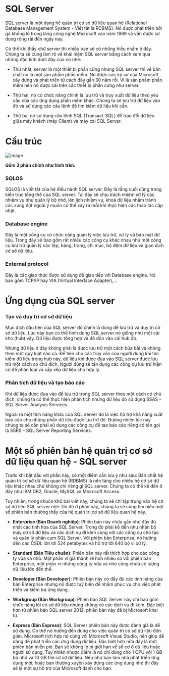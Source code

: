 # SQL Server

SQL server là một dạng hệ quản trị cơ sở dữ liệu quan hệ (Relational Database Management System - Viết tắt là RDBMS). Nó được phát triển bởi gã khổng lồ trong làng công nghệ Microsoft vào năm 1989 và vẫn được sử dụng rộng rãi đến ngày nay. 

Có thể khi thấy chữ server thì nhiều bạn sẽ có những hiểu nhầm ở đây. Chúng ta sẽ cùng làm rõ về khái niệm SQL server bằng cách xem qua những đặc tính dưới đây của nó nhé:

+ Thứ nhất, server là một thiết bị phần cứng nhưng SQL server thì về bản chất nó là một sản phẩm phần mềm. Nó được các kỹ sư của Microsoft xây dựng và phát triển tử cách đây gần 30 năm rồi. Vì là sản phẩm phần mềm nên nó được cài trên các thiết bị phần cứng như server.

+ Thứ hai, nó có chức năng chính là lưu trữ và truy xuất dữ liệu theo yêu cầu của các ứng dụng phần mềm khác. Chúng ta sẽ lưu trữ dữ liệu vào đó và sử dụng các câu lệnh để tìm kiếm dữ liệu khi cần.

+ Thứ ba, nó sử dụng câu lệnh SQL (Transact-SQL) để trao đổi dữ liệu giữa máy khách (máy Client) và máy cài SQL Server.

# Cấu trúc

![image](https://user-images.githubusercontent.com/111721629/190962406-a28b2959-66af-472a-8a4d-ba20853c25f2.png)

**Gồm 3 phàn chính như hình trên:**

### SQLOS

SQLOS là viết tắt của hệ điều hành SQL server. Đây là tầng cuối cùng trong kiến trúc tổng thể của SQL server. Tại đây sẽ chịu trách nhiệm xử lý các nhiệm vụ như quản lý bộ nhớ, lên lịch nhiệm vụ, khoá dữ liệu nhằm tránh các xung đột ngoài ý muốn có thể xảy ra mỗi khi thực hiện các thao tác cập nhật.

### Database engine

Đây là một công cụ có chức năng quản lý việc lưu trữ, xử lý và bảo mật dữ liệu. Trong đây sẽ bao gồm rất nhiều các công cụ khác nhau như một công cụ lưu trữ quản lý các tệp, bảng, trang, chỉ mục, bộ đệm dữ liệu và giao dịch cơ sở dữ liệu. 

### External protocol

Đây là các giao thức được sử dụng để giao tiếp với Database engine. Nó bao gồm TCP/IP hay VIA (Virtual Interface Adapter),...

# Ứng dụng của SQL server

### Tạo và duy trì cơ sở dữ liệu

Mục đích đầu tiên của SQL server đó chính là dùng để lưu trữ và duy trì cơ sở dữ liệu. Lúc này bạn có thể hình dung SQL server nó giống như một cái kho (hub) vậy. Dữ liệu được tổng hợp và đổ dồn vào cái hub đó. 

Nhưng dữ liệu ở đây không phải là được lưu trữ một cách bừa bãi và không theo một quy luật nào cả. Để tiện cho các truy vấn của người dùng khi tìm kiếm dữ liệu trong hub này, dữ liệu khi được đưa vào SQL server được lưu trữ một cách có chủ đích. Người dùng sẽ tận dụng các công cụ lưu trữ hiện có để phân loại và sắp xếp dữ liệu cho hợp lý. 

### Phân tích dữ liệu và tạo báo cáo

Khi dữ liệu được đưa vào để lưu trữ trong SQL server theo một cách có chủ đích, chúng ta có thể thực hiện phân tích những dữ liệu đó sử dụng SSAS – SQL Server Analysis Services.

Ngoài ra một tính năng khác của SQL server đó là việc hỗ trợ khả năng xuất báo cáo cho những phần dữ liệu được lưu trữ đó. Đương nhiên lúc này chúng ta sẽ cần phải sử dụng các công cụ để tạo báo cáo riêng có tên gọi là SSRS – SQL Server Reporting Services. 

# Một số phiên bản hệ quản trị cơ sở dữ liệu quan hệ  - SQL server

Trước khi bắt đầu với phần này, có một điểm cần lưu ý như sau: Bản chất hệ quản trị cơ sở dữ liệu quan hệ (RDBMS) là nền tảng cho nhiều hệ cơ sở dữ liệu khác nhau chứ không chỉ riêng gì SQL server. Chúng ta có thể kể đến ở đây như IBM DB2, Oracle, MySQL và Microsoft Access. 

Tuy nhiên, trong khuôn khổ bài viết này, chúng ta sẽ chỉ tập trung vào hệ cơ sở dữ liệu SQL server nhé. Do đó ở phần này, chúng ta sẽ cùng tìm hiểu một số phiên bản thường thấy của hệ quản trị cơ sở dữ liệu quan hệ này.. 

+ **Enterprise (Bản Doanh nghiệp)**: Phiên bản này chứa gần như đầy đủ nhất các tinh hoa của SQL Server. Trong đó phải kể đến như nhân bộ máy cơ sở dữ liệu và các dịch vụ đi kèm cùng với các công cụ cho tạo và quản lý phân cụm SQL Server. Với phiên bản Enterprise, nó hướng đến các CSDL lớn tới 524 petabytes và hỗ trợ tới 640 bộ vi xử lý.

+ **Standard (Bản Tiêu chuẩn)**: Phiên bản này rất thích hợp cho các công ty vừa và nhỏ. Một phần vì giá thành rẻ hơn nhiều so với phiên bản Enterprise, một phần vì những công ty vừa và nhỏ cũng chưa có lượng dữ liệu lớn đến thế.

+ **Developer (Bản Developer)**: Phiên bản này có đầy đủ các tính năng của bản Enterprise nhưng nó được tuỳ biến để nhằm phục vụ cho việc phát triển và kiểm tra ứng dụng. 

+ **Workgroup (Bản Workgroup)**: Phiên bản SQL Server này chỉ bao gồm chức năng lõi cơ sở dữ liệu nhưng không có các dịch vụ đi kèm. Đặc biệt hơn từ phiên bản SQL server 2012, phiên bản này đã bị Microsoft khai tử. 

+ **Express (Bản Express)**: SQL Server phiên bản này được đánh giá là dễ sử dụng. Có thể nó hướng đến dùng cho việc quản trị cơ sở dữ liệu đơn giản. Microsoft tích hợp nó cùng với Microsoft Visual Studio, nên giúp dễ dàng để phát triển các ứng dụng dữ liệu. Đặc biệt hơn nữa đây là một phiên bản miễn phí. Bạn sẽ không lo bị giới hạn về số cơ ở dữ liệu hoặc người sử dụng. Tuy nhiên nhược điểm là  nó chỉ dùng cho 1 CPU với 1 GB bộ nhớ và 10 GB file cơ sở dữ liệu. Nếu như bạn làm nhà phát triển ứng dụng mới, hoặc bạn thường xuyên xây dựng các ứng dụng nhỏ thì đây sẽ là một sự hỗ trợ của Microsoft dành cho bạn. 
